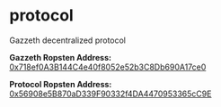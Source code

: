 # protocol
Gazzeth decentralized protocol

**Gazzeth Ropsten Address:** [0x718ef0A3B144C4e40f8052e52b3C8Db690A17ce0](https://ropsten.etherscan.io/address/0x718ef0A3B144C4e40f8052e52b3C8Db690A17ce0)

**Protocol Ropsten Address:** [0x56908e5B870aD339F90332f4DA4470953365cC9E](https://ropsten.etherscan.io/address/0x56908e5B870aD339F90332f4DA4470953365cC9E)
